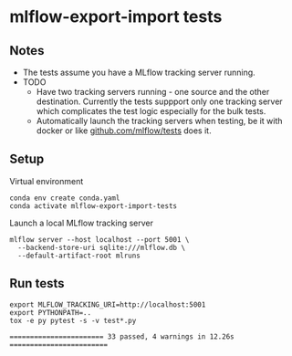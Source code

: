 # mlflow-export-import tests

## Notes

* The tests assume you have a MLflow tracking server running.
* TODO
  * Have two tracking servers running - one source and the other destination. 
Currently the tests suppport only one tracking server which complicates the test logic especially for the bulk tests.
  * Automatically launch the tracking servers when testing, be it with docker or like [github.com/mlflow/tests](https://github.com/mlflow/mlflow/tree/master/tests) does it.

## Setup

Virtual environment
```
conda env create conda.yaml
conda activate mlflow-export-import-tests
```

Launch a local MLflow tracking server

```
mlflow server --host localhost --port 5001 \
  --backend-store-uri sqlite:///mlflow.db \
  --default-artifact-root mlruns
```
  
## Run tests

```
export MLFLOW_TRACKING_URI=http://localhost:5001
export PYTHONPATH=..
tox -e py pytest -s -v test*.py
```

```
======================= 33 passed, 4 warnings in 12.26s ========================
```


